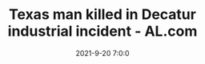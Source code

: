---
"title": "Texas man killed in Decatur industrial incident - AL.com"
"date": "2021-9-20 7:0:0"
"feed_name": "GOOGLENEWSINDUSTRIAL"
"feed_website": "https://news.google.com/search?q=industrial%2Bincident&hl=en-US&gl=US&ceid=US:en"
"feed_rss": "https://news.google.com/rss/search?q=industrial%2Bincident&hl=en-US&gl=US&ceid=US:en"
"link": "https://www.al.com/business/2021/09/texas-man-killed-in-decatur-industrial-incident.html"
"source": "{'href': 'https://www.al.com', 'title': 'AL.com'}"
"file": "_posts/2021-1-1-34d3fe67e0cc994d998bd1bd655603bf9357e31d.md"
"accident": "1"
"drilling": "0"
"dead": "1"
"injured": "0"
"arrested": "0"
"where": "industrial site"
"causes": "unknown"
"place": "texas"
"place_uri": "http://en.wikipedia.org/wiki/Texas"
---